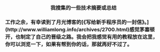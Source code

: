<h3 align="center">我搜集的一些技术摘要或总结<h3>
<p>  工作之余，有幸读到了月光博客的[《写给新手程序员的一封信》。](http://www.williamlong.info/archives/2700.html)感觉茅塞顿开，也制定了自己的晋级之路。我会把我感觉有用的教程放在这里，你可以浏览一下，如果有帮到你的话，那就再好不过了。</p>
